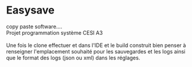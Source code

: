 # Easysave
copy paste software....
<br/>
Projet programmation système CESI A3
<br/>
<br/>
Une fois le clone effectuer et dans l'IDE et le build construit bien penser à renseigner l'emplacement souhaité pour les sauvegardes et les logs ainsi que le format des logs (json ou xml) dans les réglages.

